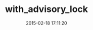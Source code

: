 ---
layout: post
title:  "with_advisory_lock"
repo:   "mceachen/with_advisory_lock"
date:   2015-02-18 17:11:20
gemurl: https://github.com/mceachen/with_advisory_lock
---